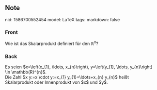 ## Note
nid: 1586700552454
model: LaTeX
tags: 
markdown: false

### Front
Wie ist das Skalarprodukt definiert für den $\mathbb{R}^n$?

### Back
<div>Es seien $x=\left(x_{1}, \ldots, x_{n}\right), y=\left(y_{1}, \ldots, y_{n}\right) \in \mathbb{R}^{n}$.
</div><div>
</div>Die Zahl $x y:=x \cdot y:=x_{1} y_{1}+\ldots+x_{n} y_{n}$ heißt Skalarprodukt oder Innenprodukt von $x$ und $y$.
